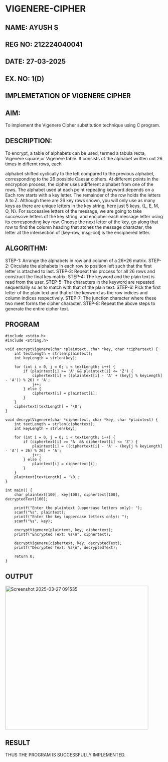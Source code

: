 # VIGENERE-CIPHER
## NAME: AYUSH S
## REG NO: 212224040041
## DATE: 27-03-2025
## EX. NO: 1(D)
 

## IMPLEMETATION OF VIGENERE CIPHER
 

## AIM:

To implement the Vigenere Cipher substitution technique using C program.

## DESCRIPTION:

To encrypt, a table of alphabets can be used, termed a tabula recta, Vigenère square,or Vigenère table. It consists of the alphabet written out 26 times in differnt rows, each
 
alphabet shifted cyclically to the left compared to the previous alphabet, corresponding to the 26 possible Caesar ciphers. At different points in the encryption process, the cipher uses adifferent alphabet from one of the rows. The alphabet used at each point repeating keyword.depends on a Each row starts with a key letter. The remainder of the row holds the letters A to Z. Although there are 26 key rows shown, you will only use as many keys as there are unique letters in the key string, here just 5 keys, {L, E, M, O, N}. For successive letters of the message, we are going to take successive letters of the key string, and encipher each message letter using its corresponding key row. Choose the next letter of the key, go along that row to find the column heading that	atches the message character; the letter at the intersection of
[key-row, msg-col] is the enciphered letter.


## ALGORITHM:

STEP-1: Arrange the alphabets in row and column of a 26*26 matrix.
STEP-2: Circulate the alphabets in each row to position left such that the first letter is attached to last.
STEP-3: Repeat this process for all 26 rows and construct the final key matrix.
STEP-4: The keyword and the plain text is read from the user.
STEP-5: The characters in the keyword are repeated sequentially so as to match with that of the plain text.
STEP-6: Pick the first letter of the plain text and that of the keyword as the row indices and column indices respectively.
STEP-7: The junction character where these two meet forms the cipher character.
STEP-8: Repeat the above steps to generate the entire cipher text.


## PROGRAM

```
#include <stdio.h>
#include <string.h>

void encryptVigenere(char *plaintext, char *key, char *ciphertext) {
    int textLength = strlen(plaintext);
    int keyLength = strlen(key);

    for (int i = 0, j = 0; i < textLength; i++) {
        if (plaintext[i] >= 'A' && plaintext[i] <= 'Z') {
            ciphertext[i] = ((plaintext[i] - 'A' + (key[j % keyLength] - 'A')) % 26) + 'A';
            j++;
        } else {
            ciphertext[i] = plaintext[i];
        }
    }
    ciphertext[textLength] = '\0';
}

void decryptVigenere(char *ciphertext, char *key, char *plaintext) {
    int textLength = strlen(ciphertext);
    int keyLength = strlen(key);

    for (int i = 0, j = 0; i < textLength; i++) {
        if (ciphertext[i] >= 'A' && ciphertext[i] <= 'Z') {
            plaintext[i] = ((ciphertext[i] - 'A' - (key[j % keyLength] - 'A') + 26) % 26) + 'A';
            j++;
        } else {
            plaintext[i] = ciphertext[i];
        }
    }
    plaintext[textLength] = '\0';
}

int main() {
    char plaintext[100], key[100], ciphertext[100], decryptedText[100];

    printf("Enter the plaintext (uppercase letters only): ");
    scanf("%s", plaintext);
    printf("Enter the key (uppercase letters only): ");
    scanf("%s", key);

    encryptVigenere(plaintext, key, ciphertext);
    printf("Encrypted Text: %s\n", ciphertext);

    decryptVigenere(ciphertext, key, decryptedText);
    printf("Decrypted Text: %s\n", decryptedText);

    return 0;
}
```

## OUTPUT

<img width="456" alt="Screenshot 2025-03-27 091535" src="https://github.com/user-attachments/assets/4108c72c-efae-45d6-9dcf-5e3c58127819" />

## RESULT
THUS THE PROGRAM IS SUCCESSFULLY IMPLEMENTED.
